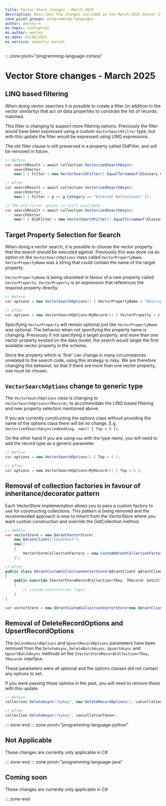 ```yaml
---
title: Vector Store changes - March 2025
description: Describes the changes included in the March 2025 Vector Store release and how to migrate
zone_pivot_groups: programming-languages
author: westey-m
ms.topic: conceptual
ms.author: westey
ms.date: 03/06/2025
ms.service: semantic-kernel
---
```

::: zone pivot="programming-language-csharp"

# Vector Store changes - March 2025

## LINQ based filtering

When doing vector searches it is possible to create a filter (in addition to the vector similarity)
that act on data properties to constrain the list of records matched.

This filter is changing to support more filtering options. Previously the filter would
have been expressed using a custom `VectorSearchFilter` type, but with this update the filter
would be expressed using LINQ expressions.

The old filter clause is still preserved in a property called OldFilter, and will be removed in future.

```csharp
// Before
var searchResult = await collection.VectorizedSearchAsync(
    searchVector,
    new() { Filter = new VectorSearchFilter().EqualTo(nameof(Glossary.Category), "External Definitions") });

// After
var searchResult = await collection.VectorizedSearchAsync(
    searchVector,
    new() { Filter = g => g.Category == "External Definitions" });

// The old filter option is still available
var searchResult = await collection.VectorizedSearchAsync(
    searchVector,
    new() { OldFilter = new VectorSearchFilter().EqualTo(nameof(Glossary.Category), "External Definitions") });
```

## Target Property Selection for Search

When doing a vector search, it is possible to choose the vector property that the search should
be executed against.
Previously this was done via an option on the `VectorSearchOptions` class called `VectorPropertyName`.
`VectorPropertyName` was a string that could contain the name of the target property.

`VectorPropertyName` is being obsoleted in favour of a new property called `VectorProperty`.
`VectorProperty` is an expression that references the required property directly.

```csharp
// Before
var options = new VectorSearchOptions() { VectorPropertyName = "DescriptionEmbedding" };

// After
var options = new VectorSearchOptions<MyRecord>() { VectorProperty = r => r.DescriptionEmbedding };
```

Specifying `VectorProperty` will remain optional just like `VectorPropertyName` was optional.
The behavior when not specifying the property name is changing.
Previously if not specifying a target property, and more than one vector property existed on the
data model, the search would target the first available vector property in the schema.

Since the property which is 'first' can change in many circumstances unrelated to the search code, using this
strategy is risky. We are therefore changing this behavior, so that if there are more than
one vector property, one must be chosen.

## `VectorSearchOptions` change to generic type

The `VectorSearchOptions` class is changing to `VectorSearchOptions<TRecord>`, to accommodate the
LINQ based filtering and new property selectors mentioned above.

If you are currently constructing the options class without providing the name of the options class
there will be no change.  E.g. `VectorizedSearchAsync(embedding, new() { Top = 5 })`.

On the other hand if you are using `new` with the type name, you will need to add the record type as a
generic parameter.

```csharp
// Before
var options = new VectorSearchOptions() { Top = 5 };

// After
var options = new VectorSearchOptions<MyRecord>() { Top = 5 };
```

## Removal of collection factories in favour of inheritance/decorator pattern

Each VectorStore implementation allows you to pass a custom factory to use for
constructing collections. This pattern is being removed and the recommended approach
is now to inherit from the VectorStore where you want custom construction and override
the GetCollection method.

```csharp
// Before
var vectorStore = new QdrantVectorStore(
    new QdrantClient("localhost"),
    new()
    {
        VectorStoreCollectionFactory = new CustomQdrantCollectionFactory(productDefinition)
    });

// After
public class QdrantCustomCollectionVectorStore(QdrantClient qdrantClient) : QdrantVectorStore(qdrantClient)
{
    public override IVectorStoreRecordCollection<TKey, TRecord> GetCollection<TKey, TRecord>(string name, VectorStoreRecordDefinition? vectorStoreRecordDefinition = null)
    {
        // custom construction logic...
    }
}

var vectorStore = new QdrantCustomCollectionVectorStore(new QdrantClient("localhost"));
```

## Removal of DeleteRecordOptions and UpsertRecordOptions

The `DeleteRecordOptions` and `UpsertRecordOptions` parameters have been removed from the
`DeleteAsync`, `DeleteBatchAsync`, `UpsertAsync` and `UpsertBatchAsync` methods on the
`IVectorStoreRecordCollection<TKey, TRecord>` interface.

These parameters were all optional and the options classes did not contain any options to set.

If you were passing these options in the past, you will need to remove these with this update.

```csharp
// Before
collection.DeleteAsync("mykey", new DeleteRecordOptions(), cancellationToken);

// After
collection.DeleteAsync("mykey", cancellationToken);
```

::: zone-end
::: zone pivot="programming-language-python"

## Not Applicable

These changes are currently only applicable in C#

::: zone-end
::: zone pivot="programming-language-java"

## Coming soon

These changes are currently only applicable in C#

::: zone-end
